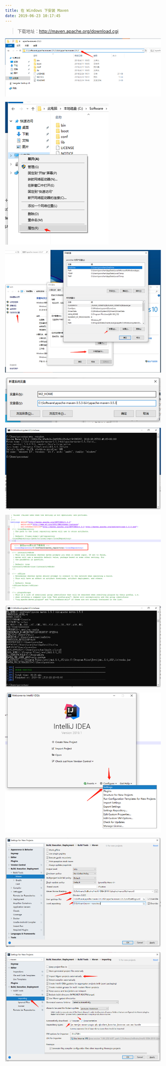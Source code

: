 ```yaml
---
title: 在 Windows 下安装 Maven
date: 2019-06-23 10:17:45
---
```


> 下载地址：[<http://maven.apache.org/download.cgi>](<http://maven.apache.org/download.cgi>)

![](windows-Maven/1.png)

![](windows-Maven/2.png)

![](windows-Maven/3.png)

![](windows-Maven/4.png)

![](windows-Maven/5.png)

![](windows-Maven/6.png)

![](windows-Maven/7.png)

![](windows-Maven/8.png)

![](windows-Maven/9.png)

![](windows-Maven/10.png)